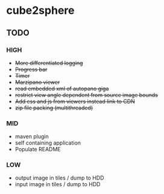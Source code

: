 # cube2sphere

## TODO

### HIGH
- ~~More differentiated logging~~ 
- ~~Progress bar~~
- ~~Timer~~
- ~~Marzipano viewer~~  
- ~~read embedded xml of autopano giga~~
- ~~restrict view angle dependent from source image bounds~~
- ~~Add css and js from viewers instead link to CDN~~
- ~~zip file packing (multithreaded)~~

### MID
- maven plugin
- self containing application
- Populate README

### LOW
- output image in tiles / dump to HDD
- input image in tiles / dump to HDD
